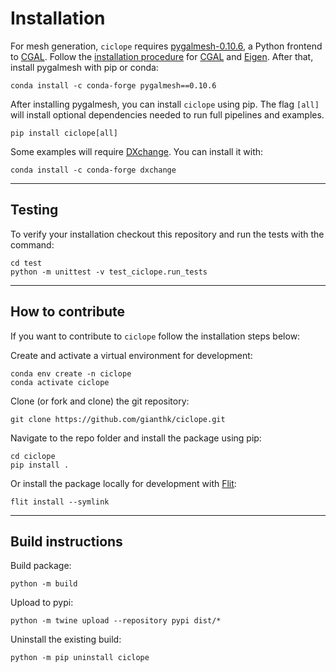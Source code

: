 # Installation
For mesh generation, `ciclope` requires [pygalmesh-0.10.6](https://github.com/meshpro/pygalmesh), a Python frontend to [CGAL](https://www.cgal.org/).
Follow the [installation procedure](https://github.com/meshpro/pygalmesh#installation) for [CGAL](https://www.cgal.org/) and [Eigen](http://eigen.tuxfamily.org/index.php?title=Main_Page).
After that, install pygalmesh with pip or conda:
```commandline
conda install -c conda-forge pygalmesh==0.10.6
```
After installing pygalmesh, you can install `ciclope` using pip. The flag `[all]` will install optional dependencies needed to run full pipelines and examples.
```commandline
pip install ciclope[all]
```

Some examples will require [DXchange](https://dxchange.readthedocs.io/en/latest/index.html). You can install it with:
```shell
conda install -c conda-forge dxchange
```
---
## Testing
To verify your installation checkout this repository and run the tests with the command:
```commandline
cd test
python -m unittest -v test_ciclope.run_tests
```
---
## How to contribute
If you want to contribute to `ciclope` follow the installation steps below:

Create and activate a virtual environment for development:
```shell
conda env create -n ciclope
conda activate ciclope
```
Clone (or fork and clone) the git repository:
```shell
git clone https://github.com/gianthk/ciclope.git
```
Navigate to the repo folder and install the package using pip:
```shell
cd ciclope
pip install .
```
Or install the package locally for development with [Flit](https://flit.pypa.io/en/latest/index.html):
```shell
flit install --symlink
```
---
## Build instructions
Build package:
```shell
python -m build
```
Upload to pypi:
```shell
python -m twine upload --repository pypi dist/*
```
Uninstall the existing build:
```shell
python -m pip uninstall ciclope
```